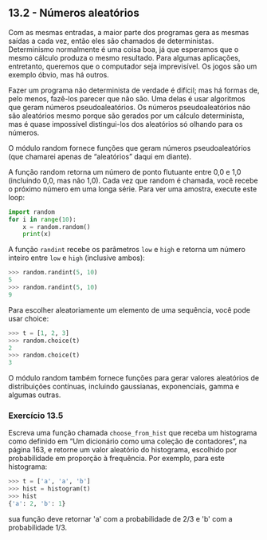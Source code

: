 ## 13.2 - Números aleatórios

Com as mesmas entradas, a maior parte dos programas gera as mesmas saídas a cada vez, então eles são chamados de deterministas. Determinismo normalmente é uma coisa boa, já que esperamos que o mesmo cálculo produza o mesmo resultado. Para algumas aplicações, entretanto, queremos que o computador seja imprevisível. Os jogos são um exemplo óbvio, mas há outros.

Fazer um programa não determinista de verdade é difícil; mas há formas de, pelo menos, fazê-los parecer que não são. Uma delas é usar algoritmos que geram números pseudoaleatórios. Os números pseudoaleatórios não são aleatórios mesmo porque são gerados por um cálculo determinista, mas é quase impossível distingui-los dos aleatórios só olhando para os números.

O módulo random fornece funções que geram números pseudoaleatórios (que chamarei apenas de “aleatórios” daqui em diante).

A função random retorna um número de ponto flutuante entre 0,0 e 1,0 (incluindo 0,0, mas não 1,0). Cada vez que random é chamada, você recebe o próximo número em uma longa série. Para ver uma amostra, execute este loop:


```python
import random
for i in range(10):
    x = random.random()
    print(x)
```

A função `randint` recebe os parâmetros `low` e `high` e retorna um número inteiro entre `low` e `high` (inclusive ambos):


```python
>>> random.randint(5, 10)
5
>>> random.randint(5, 10)
9
```

Para escolher aleatoriamente um elemento de uma sequência, você pode usar choice:


```python
>>> t = [1, 2, 3]
>>> random.choice(t)
2
>>> random.choice(t)
3
```

O módulo random também fornece funções para gerar valores aleatórios de distribuições contínuas, incluindo gaussianas, exponenciais, gamma e algumas outras.

### Exercício 13.5

Escreva uma função chamada `choose_from_hist` que receba um histograma como definido em “Um dicionário como uma coleção de contadores”, na página 163, e retorne um valor aleatório do histograma, escolhido por probabilidade em proporção à frequência. Por exemplo, para este histograma:

```python
>>> t = ['a', 'a', 'b']
>>> hist = histogram(t)
>>> hist
{'a': 2, 'b': 1}
```

sua função deve retornar 'a' com a probabilidade de 2/3 e 'b' com a probabilidade 1/3.
